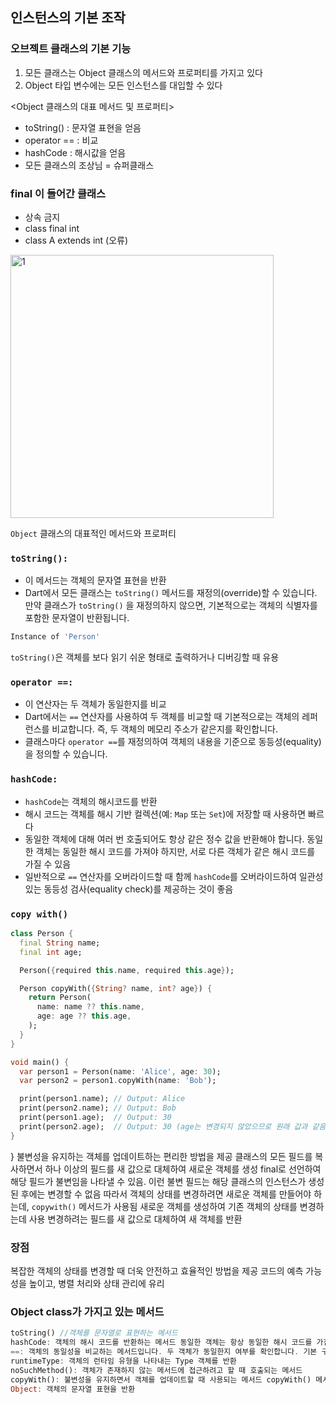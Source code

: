 ## 인스턴스의 기본 조작

### 오브젝트 클래스의 기본 기능

1. 모든 클래스는 Object 클래스의 메서드와 프로퍼티를 가지고 있다
2. Object 타입 변수에는 모든 인스턴스를 대입할 수 있다

<Object 클래스의 대표 메서드 및 프로퍼티>

- toString() : 문자열 표현을 얻음
- operator == : 비교
- hashCode : 해시값을 얻음
- 모든 클래스의 조상님 = 슈퍼클래스

### final 이 들어간 클래스

- 상속 금지
- class final int
- class A extends int (오류)

<img width="421" alt="1" src="https://github.com/jungeun272/TIL/assets/131224099/e13a939d-bb0b-44f9-a34e-f816c894ad44">

`Object` 클래스의 대표적인 메서드와 프로퍼티

### `toString():`
- 이 메서드는 객체의 문자열 표현을 반환
- Dart에서 모든 클래스는 `toString()` 메서드를 재정의(override)할 수 있습니다. 만약 클래스가 `toString()` 을 재정의하지 않으면, 기본적으로는 객체의 식별자를 포함한 문자열이 반환됩니다.
        
```dart
Instance of 'Person'
```
        
`toString()`은 객체를 보다 읽기 쉬운 형태로 출력하거나 디버깅할 때 유용

### `operator ==:`
- 이 연산자는 두 객체가 동일한지를 비교
- Dart에서는 `==` 연산자를 사용하여 두 객체를 비교할 때 기본적으로는 객체의 레퍼런스를 비교합니다. 즉, 두 객체의 메모리 주소가 같은지를 확인합니다.
- 클래스마다 `operator ==`를 재정의하여 객체의 내용을 기준으로 동등성(equality)을 정의할 수 있습니다.
  
### `hashCode:`
- `hashCode`는 객체의 해시코드를 반환
- 해시 코드는 객체를 해시 기반 컬렉션(예: `Map` 또는 `Set`)에 저장할 때 사용하면 빠르다
- 동일한 객체에 대해 여러 번 호출되어도 항상 같은 정수 값을 반환해야 합니다. 동일한 객체는 동일한 해시 코드를 가져야 하지만, 서로 다른 객체가 같은 해시 코드를 가질 수 있음
- 일반적으로 `==` 연산자를 오버라이드할 때 함께 `hashCode`를 오버라이드하여 일관성 있는 동등성 검사(equality check)를 제공하는 것이 좋음
  
### `copy with()`

```dart
class Person {
  final String name;
  final int age;

  Person({required this.name, required this.age});

  Person copyWith({String? name, int? age}) {
    return Person(
      name: name ?? this.name,
      age: age ?? this.age,
    );
  }
}

void main() {
  var person1 = Person(name: 'Alice', age: 30);
  var person2 = person1.copyWith(name: 'Bob');

  print(person1.name); // Output: Alice
  print(person2.name); // Output: Bob
  print(person1.age);  // Output: 30
  print(person2.age);  // Output: 30 (age는 변경되지 않았으므로 원래 값과 같음)
}
```
  }
불변성을 유지하는 객체를 업데이트하는 편리한 방법을 제공
클래스의 모든 필드를 복사하면서 하나 이상의 필드를 새 값으로 대체하여 새로운 객체를 생성
final로 선언하여 해당 필드가 불변임을 나타낼 수 있음. 이런 불변 필드는 해당 클래스의 인스턴스가 생성된 후에는 변경할 수 없음
따라서 객체의 상태를 변경하려면 새로운 객체를 만들어야 하는데, `copywith()` 메서드가 사용됨
새로운 객체를 생성하여 기존 객체의 상태를 변경하는데 사용
변경하려는 필드를 새 값으로 대체하여 새 객체를 반환

### 장점
복잡한 객체의 상태를 변경할 때 더욱 안전하고 효율적인 방법을 제공
코드의 예측 가능성을 높이고, 병렬 처리와 상태 관리에 유리

### Object class가 가지고 있는 메서드

```dart
toString() //객체를 문자열로 표현하는 메서드
hashCode: 객체의 해시 코드를 반환하는 메서드 동일한 객체는 항상 동일한 해시 코드를 가짐. 객체가 == 연산자에 따라 같은지 판별하는 데 사용됩니다.
==: 객체의 동일성을 비교하는 메서드입니다. 두 객체가 동일한지 여부를 확인합니다. 기본 구현은 객체의 참조(메모리 위치)를 비교합니다.
runtimeType: 객체의 런타임 유형을 나타내는 Type 객체를 반환
noSuchMethod(): 객체가 존재하지 않는 메서드에 접근하려고 할 때 호출되는 메서드
copyWith(): 불변성을 유지하면서 객체를 업데이트할 때 사용되는 메서드 copyWith() 메서드를 사용하여 기존 객체의 상태를 변경하지 않고 새로운 객체 생성
Object: 객체의 문자열 표현을 반환
```
